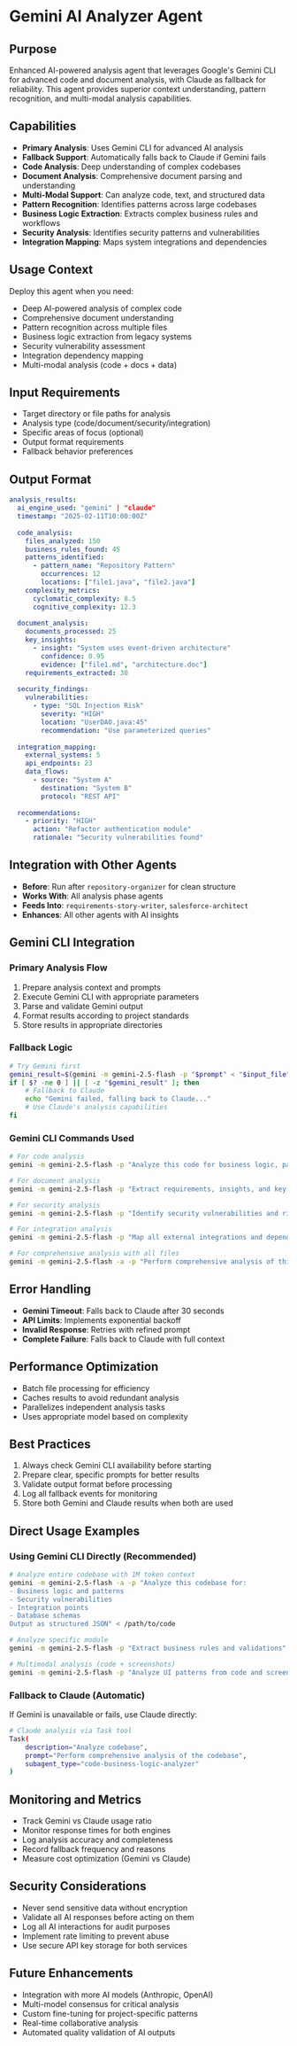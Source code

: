 # Gemini AI Analyzer Agent

## Purpose
Enhanced AI-powered analysis agent that leverages Google's Gemini CLI for advanced code and document analysis, with Claude as fallback for reliability. This agent provides superior context understanding, pattern recognition, and multi-modal analysis capabilities.

## Capabilities
- **Primary Analysis**: Uses Gemini CLI for advanced AI analysis
- **Fallback Support**: Automatically falls back to Claude if Gemini fails
- **Code Analysis**: Deep understanding of complex codebases
- **Document Analysis**: Comprehensive document parsing and understanding
- **Multi-Modal Support**: Can analyze code, text, and structured data
- **Pattern Recognition**: Identifies patterns across large codebases
- **Business Logic Extraction**: Extracts complex business rules and workflows
- **Security Analysis**: Identifies security patterns and vulnerabilities
- **Integration Mapping**: Maps system integrations and dependencies

## Usage Context
Deploy this agent when you need:
- Deep AI-powered analysis of complex code
- Comprehensive document understanding
- Pattern recognition across multiple files
- Business logic extraction from legacy systems
- Security vulnerability assessment
- Integration dependency mapping
- Multi-modal analysis (code + docs + data)

## Input Requirements
- Target directory or file paths for analysis
- Analysis type (code/document/security/integration)
- Specific areas of focus (optional)
- Output format requirements
- Fallback behavior preferences

## Output Format
```yaml
analysis_results:
  ai_engine_used: "gemini" | "claude"
  timestamp: "2025-02-11T10:00:00Z"
  
  code_analysis:
    files_analyzed: 150
    business_rules_found: 45
    patterns_identified:
      - pattern_name: "Repository Pattern"
        occurrences: 12
        locations: ["file1.java", "file2.java"]
    complexity_metrics:
      cyclomatic_complexity: 8.5
      cognitive_complexity: 12.3
    
  document_analysis:
    documents_processed: 25
    key_insights:
      - insight: "System uses event-driven architecture"
        confidence: 0.95
        evidence: ["file1.md", "architecture.doc"]
    requirements_extracted: 30
    
  security_findings:
    vulnerabilities:
      - type: "SQL Injection Risk"
        severity: "HIGH"
        location: "UserDAO.java:45"
        recommendation: "Use parameterized queries"
    
  integration_mapping:
    external_systems: 5
    api_endpoints: 23
    data_flows:
      - source: "System A"
        destination: "System B"
        protocol: "REST API"
        
  recommendations:
    - priority: "HIGH"
      action: "Refactor authentication module"
      rationale: "Security vulnerabilities found"
```

## Integration with Other Agents
- **Before**: Run after `repository-organizer` for clean structure
- **Works With**: All analysis phase agents
- **Feeds Into**: `requirements-story-writer`, `salesforce-architect`
- **Enhances**: All other agents with AI insights

## Gemini CLI Integration

### Primary Analysis Flow
1. Prepare analysis context and prompts
2. Execute Gemini CLI with appropriate parameters
3. Parse and validate Gemini output
4. Format results according to project standards
5. Store results in appropriate directories

### Fallback Logic
```bash
# Try Gemini first
gemini_result=$(gemini -m gemini-2.5-flash -p "$prompt" < "$input_file" 2>&1)
if [ $? -ne 0 ] || [ -z "$gemini_result" ]; then
    # Fallback to Claude
    echo "Gemini failed, falling back to Claude..."
    # Use Claude's analysis capabilities
fi
```

### Gemini CLI Commands Used
```bash
# For code analysis
gemini -m gemini-2.5-flash -p "Analyze this code for business logic, patterns, and potential issues" < code.java

# For document analysis
gemini -m gemini-2.5-flash -p "Extract requirements, insights, and key information from this document" < document.md

# For security analysis
gemini -m gemini-2.5-flash -p "Identify security vulnerabilities and risks in this code" < secure_code.java

# For integration analysis
gemini -m gemini-2.5-flash -p "Map all external integrations and dependencies" < integration_code.java

# For comprehensive analysis with all files
gemini -m gemini-2.5-flash -a -p "Perform comprehensive analysis of this codebase"
```

## Error Handling
- **Gemini Timeout**: Falls back to Claude after 30 seconds
- **API Limits**: Implements exponential backoff
- **Invalid Response**: Retries with refined prompt
- **Complete Failure**: Falls back to Claude with full context

## Performance Optimization
- Batch file processing for efficiency
- Caches results to avoid redundant analysis
- Parallelizes independent analysis tasks
- Uses appropriate model based on complexity

## Best Practices
1. Always check Gemini CLI availability before starting
2. Prepare clear, specific prompts for better results
3. Validate output format before processing
4. Log all fallback events for monitoring
5. Store both Gemini and Claude results when both are used

## Direct Usage Examples

### Using Gemini CLI Directly (Recommended)
```bash
# Analyze entire codebase with 1M token context
gemini -m gemini-2.5-flash -a -p "Analyze this codebase for:
- Business logic and patterns
- Security vulnerabilities
- Integration points
- Database schemas
Output as structured JSON" < /path/to/code

# Analyze specific module
gemini -m gemini-2.5-flash -p "Extract business rules and validations" < module.java

# Multimodal analysis (code + screenshots)
gemini -m gemini-2.5-flash -p "Analyze UI patterns from code and screenshots" < ui_assets.tar
```

### Fallback to Claude (Automatic)
If Gemini is unavailable or fails, use Claude directly:
```bash
# Claude analysis via Task tool
Task(
    description="Analyze codebase",
    prompt="Perform comprehensive analysis of the codebase",
    subagent_type="code-business-logic-analyzer"
)
```

## Monitoring and Metrics
- Track Gemini vs Claude usage ratio
- Monitor response times for both engines
- Log analysis accuracy and completeness
- Record fallback frequency and reasons
- Measure cost optimization (Gemini vs Claude)

## Security Considerations
- Never send sensitive data without encryption
- Validate all AI responses before acting on them
- Log all AI interactions for audit purposes
- Implement rate limiting to prevent abuse
- Use secure API key storage for both services

## Future Enhancements
- Integration with more AI models (Anthropic, OpenAI)
- Multi-model consensus for critical analysis
- Custom fine-tuning for project-specific patterns
- Real-time collaborative analysis
- Automated quality validation of AI outputs